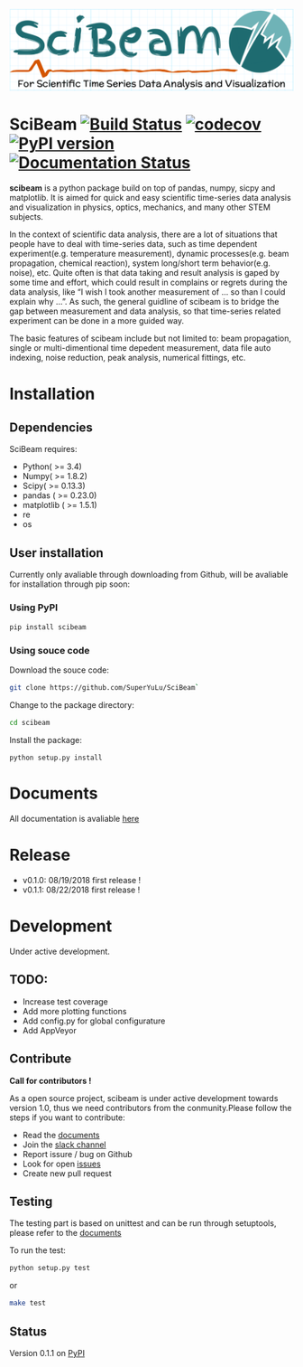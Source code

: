 
[![logo](https://raw.githubusercontent.com/SuperYuLu/SciBeam/master/img/logo.png)](https://github.com/SuperYuLu/SciBeam)  

# SciBeam [![Build Status](https://travis-ci.org/SuperYuLu/SciBeam.svg?branch=master)](https://travis-ci.org/SuperYuLu/SciBeam) [![codecov](https://codecov.io/gh/SuperYuLu/SciBeam/branch/master/graph/badge.svg)](https://codecov.io/gh/SuperYuLu/SciBeam) [![PyPI version](https://badge.fury.io/py/scibeam.svg)](https://badge.fury.io/py/scibeam) [![Documentation Status](https://readthedocs.org/projects/scibeam/badge/?version=latest)](https://scibeam.readthedocs.io/en/latest/?badge=latest)  



**scibeam** is a python package build on top of pandas, numpy, sicpy and matplotlib. It is aimed for quick and easy scientific time-series data analysis and visualization in physics, optics, mechanics, and many other STEM subjects.  

In the context of scientific data analysis, there are a lot of situations that people have to deal with time-series data, such as time dependent experiment(e.g. temperature measurement), dynamic processes(e.g. beam propagation, chemical reaction), system long/short term behavior(e.g. noise), etc. Quite often is that data taking and result analysis is gaped by some time and effort, which could result in complains or regrets during the data analysis, like “I wish I took another measurement of … so than I could explain why …”. As such, the general guidline of scibeam is to bridge the gap between measurement and data analysis, so that time-series related experiment can be done in a more guided way.  

The basic features of scibeam include but not limited to: beam propagation, single or multi-dimentional time depedent measurement, data file auto indexing, noise reduction, peak analysis, numerical fittings, etc.  

# Installation  

## Dependencies  
SciBeam requires:  

+ Python( >= 3.4)
+ Numpy( >= 1.8.2)
+ Scipy( >= 0.13.3)
+ pandas ( >= 0.23.0)
+ matplotlib ( >= 1.5.1)
+ re
+ os 

## User installation  
Currently only avaliable through downloading from Github, will be avaliable for installation through pip soon:  

### Using PyPI  

```bash
pip install scibeam  
```

### Using souce code   

Download the souce code:  

```bash
git clone https://github.com/SuperYuLu/SciBeam`  
```

Change to the package directory:  

```bash
cd scibeam  
```

Install the package:  

```
python setup.py install  
```

# Documents
All documentation is avaliable [here](https://scibeam.readthedocs.io/en/latest/?badge=latest)  


# Release  
+ v0.1.0: 08/19/2018  first release !
+ v0.1.1: 08/22/2018  first release !

# Development  
Under active development. 

## TODO:  
+ Increase test coverage 
+ Add more plotting functions
+ Add config.py for global configurature 
+ Add AppVeyor 

## Contribute  

**Call for contributors !**  


As a open source project, scibeam is under active development towards version 1.0, thus we need contributors from the conmunity.Please follow the steps if you want to contribute:  

+ Read the [documents](https://scibeam.readthedocs.io/en/latest/?badge=latest)
+ Join the [slack channel](https://scibeam.slack.com)
+ Report issure / bug on Github
+ Look for open [issues](https://github.com/SuperYuLu/SciBeam/issues)
+ Create new pull request


## Testing  
The testing part is based on unittest and can be run through setuptools, please refer to the [documents](https://scibeam.readthedocs.io/en/latest/?badge=latest)  

To run the test:  
```python
python setup.py test  
```

or 

```bash
make test
```


## Status  
Version 0.1.1 on [PyPI](https://pypi.org/project/scibeam/)
